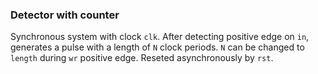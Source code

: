 ### Detector with counter

Synchronous system with clock `clk`. After detecting positive edge on `in`, generates a pulse with a length of `N` clock periods. `N` can be changed to `length` during `wr` positive edge. Reseted asynchronously by `rst`.